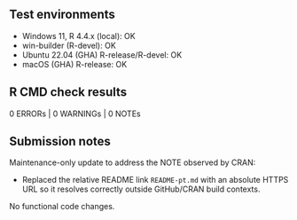 ## Test environments
* Windows 11, R 4.4.x (local): OK
* win-builder (R-devel): OK
* Ubuntu 22.04 (GHA) R-release/R-devel: OK
* macOS (GHA) R-release: OK

## R CMD check results
0 ERRORs | 0 WARNINGs | 0 NOTEs

## Submission notes
Maintenance-only update to address the NOTE observed by CRAN:
* Replaced the relative README link `README-pt.md` with an absolute HTTPS URL
  so it resolves correctly outside GitHub/CRAN build contexts.

No functional code changes.
